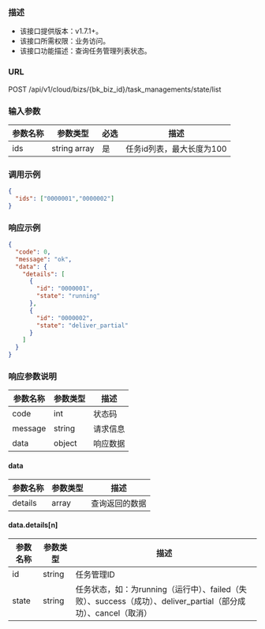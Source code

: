 ### 描述

- 该接口提供版本：v1.7.1+。
- 该接口所需权限：业务访问。
- 该接口功能描述：查询任务管理列表状态。

### URL

POST /api/v1/cloud/bizs/{bk_biz_id}/task_managements/state/list

### 输入参数

| 参数名称       | 参数类型   | 必选 | 描述              |
|------------|--------|----|-----------------|
| ids        | string array    | 是  | 任务id列表，最大长度为100 |

### 调用示例

```json
{
  "ids": ["0000001","0000002"]
}
```

### 响应示例

```json
{
  "code": 0,
  "message": "ok",
  "data": {
    "details": [
      {
        "id": "0000001",
        "state": "running"
      },
      {
        "id": "0000002",
        "state": "deliver_partial"
      }
    ]
  }
}
```

### 响应参数说明

| 参数名称    | 参数类型   | 描述   |
|---------|--------|------|
| code    | int    | 状态码  |
| message | string | 请求信息 |
| data    | object | 响应数据 |

#### data

| 参数名称    | 参数类型   | 描述             |
|---------|--------|----------------|
| details | array  | 查询返回的数据        |

#### data.details[n]

| 参数名称       | 参数类型         | 描述                                                                           |
|------------|--------------|------------------------------------------------------------------------------|
| id         | string       | 任务管理ID                                                                       |
| state      | string       | 任务状态，如：为running（运行中）、failed（失败）、success（成功）、deliver_partial（部分成功）、cancel（取消） |
